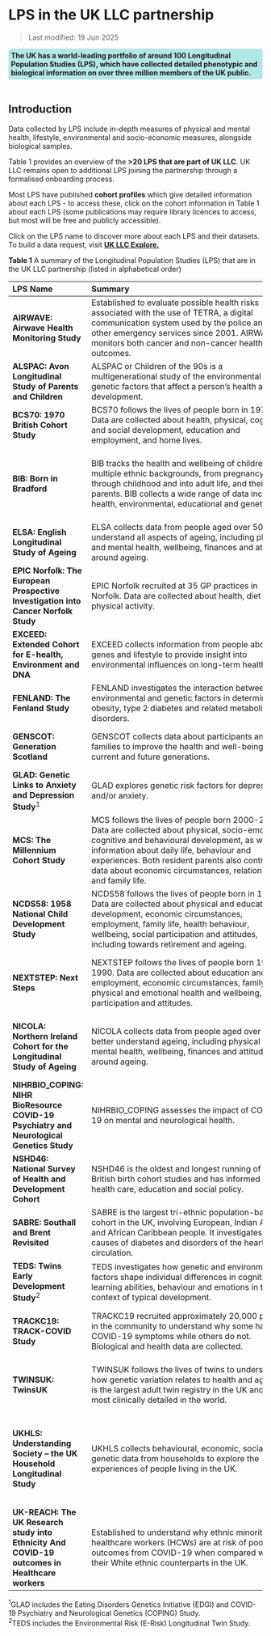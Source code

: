 # LPS in the UK LLC partnership
>Last modified: 19 Jun 2025

<div style="background-color: rgba(0, 178, 169, 0.3); padding: 5px; border-radius: 5px;"><strong>The UK has a world-leading portfolio of around 100 Longitudinal Population Studies (LPS), which have collected detailed phenotypic and biological information on over three million members of the UK public. </strong></div>  
<br>

## Introduction  
Data collected by LPS include in-depth measures of physical and mental health, lifestyle, environmental and socio-economic measures, alongside biological samples. 

Table 1 provides an overview of the **>20 LPS that are part of UK LLC**. UK LLC remains open to additional LPS joining the partnership through a formalised onboarding process.

Most LPS have published **cohort profiles** which give detailed information about each LPS - to access these, click on the cohort information in Table 1 about each LPS (some publications may require library licences to access, but most will be free and publicly accessible). 

Click on the LPS name to discover more about each LPS and their datasets. To build a data request, visit [**UK LLC Explore.**](https://explore.ukllc.ac.uk/) 


**Table 1** A summary of the Longitudinal Population Studies (LPS) that are in the UK LLC partnership (listed in alphabetical order)

|**LPS Name**|**Summary**&nbsp;&nbsp;&nbsp;&nbsp;&nbsp;&nbsp;&nbsp;&nbsp;&nbsp;&nbsp;&nbsp;&nbsp;&nbsp;&nbsp;&nbsp;&nbsp;&nbsp;&nbsp;&nbsp;&nbsp;&nbsp;&nbsp;&nbsp;&nbsp;&nbsp;&nbsp;&nbsp;&nbsp;&nbsp;&nbsp;&nbsp;&nbsp;&nbsp;&nbsp;&nbsp;&nbsp;&nbsp;&nbsp;&nbsp;&nbsp;&nbsp;&nbsp;&nbsp;&nbsp;&nbsp;&nbsp;&nbsp;&nbsp;&nbsp;&nbsp;&nbsp;&nbsp;&nbsp;&nbsp;&nbsp;&nbsp;&nbsp;&nbsp;&nbsp;&nbsp;&nbsp;&nbsp;&nbsp;&nbsp;&nbsp;&nbsp;&nbsp;&nbsp;&nbsp;&nbsp;&nbsp;&nbsp;&nbsp;&nbsp;|**Coverage**|**Cohort**&nbsp;&nbsp;&nbsp;&nbsp;&nbsp;&nbsp;&nbsp;&nbsp;&nbsp;&nbsp;&nbsp;&nbsp;&nbsp;&nbsp;&nbsp;&nbsp;&nbsp;&nbsp;&nbsp;&nbsp;&nbsp;&nbsp;&nbsp;|**Years**|**Owner**|
|:--|:--|:--|:--|:--|:--|
|**AIRWAVE: Airwave Health Monitoring Study**|Established to evaluate possible health risks associated with the use of TETRA, a digital communication system used by the police and other emergency services since 2001. AIRWAVE monitors both cancer and non-cancer health outcomes.|England, Scotland, Wales|[53,280 police officers and staff aged 17 years and above recruited between 2004 and 2015](https://doi.org/10.1016/j.envres.2014.07.025)|2004-|Imperial College London|
|**ALSPAC: Avon Longitudinal Study of Parents and Children**|ALSPAC or Children of the 90s is a multigenerational study of the environmental and genetic factors that affect a person’s health and development.|England|[c. 14,000 pregnant women recruited between 1991 and 1992](https://doi.org/10.1093/ije/dys064)|1991-|University of Bristol|
|**BCS70: 1970 British Cohort Study**|BCS70 follows the lives of people born in 1970. Data are collected about health, physical, cognitive and social development, education and employment, and home lives.|England, Scotland, Wales|[c. 17,000 babies born in a single week of 1970](https://doi.org/10.1093/ije/dyac148)|1970-|University College London|
|**BIB: Born in Bradford**|BIB tracks the health and wellbeing of children from multiple ethnic backgrounds, from pregnancy, through childhood and into adult life, and their parents. BIB collects a wide range of data including health, environmental, educational and genetic.|England|[c. 13,5000 children born at Bradford Royal Infirmary between March 2007 and December 2010 and their parents](https://doi.org/10.1093/ije/dys112)|2007-|Bradford Teaching Hospitals NHS Foundation Trust|
|**ELSA: English Longitudinal Study of Ageing**|ELSA collects data from people aged over 50 to understand all aspects of ageing, including physical and mental health, wellbeing, finances and attitudes around ageing.|England|[c. 18,000 adults aged 50 years and over, with recruitment ongoing](https://doi.org/10.1093/ije/dys168)|2002-|University College London|
|**EPIC Norfolk: The European Prospective Investigation into Cancer Norfolk Study**|EPIC Norfolk recruited at 35 GP practices in Norfolk. Data are collected about health, diet and physical activity.|England|[c. 30,000 adults aged 40-79 years, recruited 1993-1998](https://doi.org/10.1093/ije/dyt086)|1993-|University of Cambridge|
|**EXCEED: Extended Cohort for E-health, Environment and DNA**|EXCEED collects information from people about genes and lifestyle to provide insight into environmental influences on long-term health.|England|[c. 11,000 adults aged 18 and over, with recruitment ongoing](https://doi.org/10.1093/ije/dyz073)|2013-|University of Leicester|
|**FENLAND: The Fenland Study**|FENLAND investigates the interaction between environmental and genetic factors in determining obesity, type 2 diabetes and related metabolic disorders.|England|[12,435 adults born between 1950 and 1975](https://doi.org/10.1186/s12966-019-0882-6)|2005-|University of Cambridge|
|**GENSCOT: Generation Scotland**|GENSCOT collects data about participants and their families to improve the health and well-being of current and future generations.|Scotland|[c. 24,000 people aged 12 years and over, with recruitment ongoing](https://doi.org/10.1093/ije/dys084)|2006-|Universiy of Edinburgh|
|**GLAD: Genetic Links to Anxiety and Depression Study**<sup>1</sup>|GLAD explores genetic risk factors for depression and/or anxiety.|UK|[c. 40,000 people aged 16 years and over, with recruitment ongoing](https://doi.org/10.1016/j.brat.2019.103503)|2018-|King’s College London|
|**MCS: The Millennium Cohort Study**|MCS follows the lives of people born 2000-2002. Data are collected about physical, socio-emotional, cognitive and behavioural development, as well as information about daily life, behaviour and experiences. Both resident parents also contribute data about economic circumstances, relationships and family life.|UK|[18,818 babies born in 2000-2002](https://doi.org/10.1093/ije/dyu001)|2000-|University College London|
|**NCDS58: 1958 National Child Development Study**|NCDS58 follows the lives of people born in 1958. Data are collected about physical and educational development, economic circumstances, employment, family life, health behaviour, wellbeing, social participation and attitudes, including towards retirement and ageing.|England, Scotland, Wales|[17,415 babies born in a single week of 1958](https://doi.org/10.1093/ije/dyi183)|1958-|University College London|
|**NEXTSTEP: Next Steps**|NEXTSTEP follows the lives of people born 1989-1990. Data are collected about education and employment, economic circumstances, family life, physical and emotional health and wellbeing, social participation and attitudes.|England|[c. 16,000 people born between 1989 and 1990 recruited in 2004 when they were in year 9 at school](https://doc.ukdataservice.ac.uk/doc/5545/mrdoc/pdf/next_steps_userguide_to_the_redeposit_of_sweeps_1to7_may2020.pdf)|2004-|University College London|
|**NICOLA: Northern Ireland Cohort for the Longitudinal Study of Ageing**|NICOLA collects data from people aged over 50 to better understand ageing, including physical and mental health, wellbeing, finances and attitudes around ageing.|Northern Ireland|[c. 8,500 adults aged 50 years and over recruited 2013-2016, with limited additional recruitment](https://doi.org/10.1093/ije/dyad026)|2013-|Queen’s University Belfast|
|**NIHRBIO_COPING: NIHR BioResource COVID-19 Psychiatry and Neurological Genetics Study**|NIHRBIO_COPING assesses the impact of COVID-19 on mental and neurological health.|UK|[c. 150,000 people aged 16 years and over, with recruitment ongoing](https://doi.org/10.1017/S0033291722002501)|2020-|University of Cambridge|
|**NSHD46: National Survey of Health and Development Cohort**|NSHD46 is the oldest and longest running of the British birth cohort studies and has informed UK health care, education and social policy.|England, Scotland, Wales|[5,362 singleton babies born in March 1946](https://doi.org/10.1093/ije/dyq231)|1946-|University College London|
|**SABRE: Southall and Brent Revisited**|SABRE is the largest tri-ethnic population-based cohort in the UK, involving European, Indian Asian and African Caribbean people. It investigates the causes of diabetes and disorders of the heart and circulation.|England|[4,858 adults aged 40-69 years recruited 1988-1991](https://doi.org/10.1093/ije/dyaa135)|1988-|University College London|
|**TEDS: Twins Early Development Study**<sup>2</sup>|TEDS investigates how genetic and environmental factors shape individual differences in cognitive and learning abilities, behaviour and emotions in the context of typical development.|England, Wales|[c. 15,000 pairs of twins born between 1994 and 1996](https://doi.org/10.1002/jcv2.12154)|1994-|King's College London|
|**TRACKC19: TRACK-COVID Study**|TRACKC19 recruited approximately 20,000 people in the community to understand why some have COVID-19 symptoms while others do not. Biological and health data are collected.|England|c. 20,000 adults who participated in the [INTERVAL](https://doi.org/10.1016/s0140-6736(17)31928-1), [COMPARE](https://doi.org/10.1111/tme.12750) and [STRIDES](https://doi.org.10.1186/s13063-023-07473-z) studies|2020-2021|University of Cambridge|
|**TWINSUK: TwinsUK**|TWINSUK follows the lives of twins to understand how genetic variation relates to health and ageing. It is the largest adult twin registry in the UK and the most clinically detailed in the world.|UK|[c. 15,000 adults who are identical or non-identical twins, with recruitment ongoing](https://doi.org/10.1017/thg.2019.65)|1992-|King’s College London|
|**UKHLS: Understanding Society – the UK Household Longitudinal Study**|UKHLS collects behavioural, economic, social and genetic data from households to explore the experiences of people living in the UK.|UK|[c. 40,000 households recruited in 2009, including 8,000 from the original British Household Panel Survey, which ran from 1991-2009](https://doi.org/10.14301/llcs.v3i1.159)|2009-|University of Essex|
|**UK-REACH: The UK Research study into Ethnicity And COVID-19 outcomes in Healthcare workers**|Established to understand why ethnic minority healthcare workers (HCWs) are at risk of poorer outcomes from COVID-19 when compared with their White ethnic counterparts in the UK.|UK|[17,891 HCWs aged 16–89 years (mean age 44 years)](https://doi.org/10.1093/ije/dyac171)|2020-|University of Leicester|

<sup>1</sup>GLAD includes the Eating Disorders Genetics Initiative (EDGI) and COVID-19 Psychiatry and Neurological Genetics (COPING) Study.   
<sup>2</sup>TEDS includes the Environmental Risk (E-Risk) Longitudinal Twin Study.


